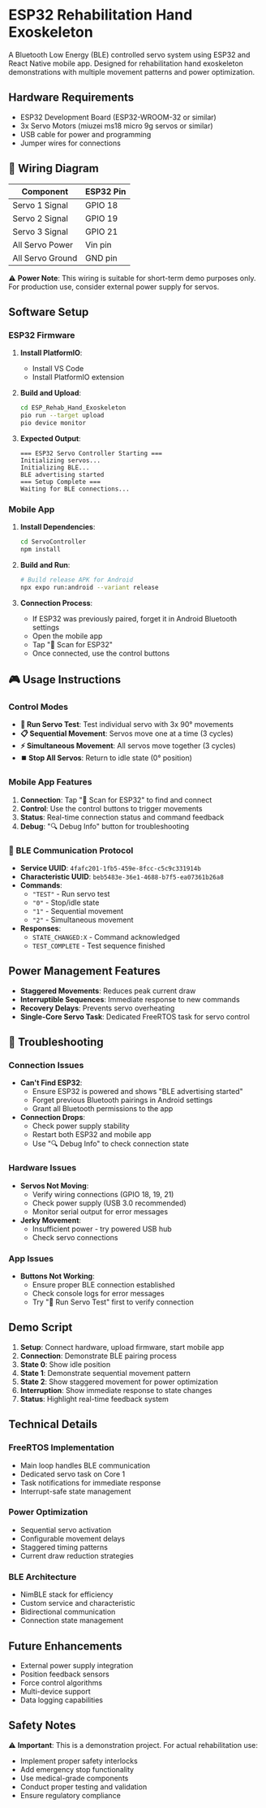 # ESP32 Rehabilitation Hand Exoskeleton

A Bluetooth Low Energy (BLE) controlled servo system using ESP32 and React Native mobile app. Designed for rehabilitation hand exoskeleton demonstrations with multiple movement patterns and power optimization.

## Hardware Requirements

- ESP32 Development Board (ESP32-WROOM-32 or similar)
- 3x Servo Motors (miuzei ms18 micro 9g servos or similar)
- USB cable for power and programming
- Jumper wires for connections

## 🔧 Wiring Diagram

| Component | ESP32 Pin |
|-----------|-----------|
| Servo 1 Signal | GPIO 18 |
| Servo 2 Signal | GPIO 19 |
| Servo 3 Signal | GPIO 21 |
| All Servo Power | Vin pin |
| All Servo Ground | GND pin |

⚠️ **Power Note**: This wiring is suitable for short-term demo purposes only. For production use, consider external power supply for servos.

## Software Setup

### ESP32 Firmware

1. **Install PlatformIO**:
   - Install VS Code
   - Install PlatformIO extension

2. **Build and Upload**:
   ```bash
   cd ESP_Rehab_Hand_Exoskeleton
   pio run --target upload
   pio device monitor
   ```

3. **Expected Output**:
   ```
   === ESP32 Servo Controller Starting ===
   Initializing servos...
   Initializing BLE...
   BLE advertising started
   === Setup Complete ===
   Waiting for BLE connections...
   ```

### Mobile App

1. **Install Dependencies**:
   ```bash
   cd ServoController
   npm install
   ```

2. **Build and Run**:
   ```bash
   # Build release APK for Android
   npx expo run:android --variant release
   ```

3. **Connection Process**:
   - If ESP32 was previously paired, forget it in Android Bluetooth settings
   - Open the mobile app
   - Tap "📡 Scan for ESP32"
   - Once connected, use the control buttons

## 🎮 Usage Instructions

### Control Modes

- **🔄 Run Servo Test**: Test individual servo with 3x 90° movements
- **📋 Sequential Movement**: Servos move one at a time (3 cycles)
- **⚡ Simultaneous Movement**: All servos move together (3 cycles)
- **⏹️ Stop All Servos**: Return to idle state (0° position)

### Mobile App Features

1. **Connection**: Tap "📡 Scan for ESP32" to find and connect
2. **Control**: Use the control buttons to trigger movements
3. **Status**: Real-time connection status and command feedback
4. **Debug**: "🔍 Debug Info" button for troubleshooting

### 📡 BLE Communication Protocol

- **Service UUID**: `4fafc201-1fb5-459e-8fcc-c5c9c331914b`
- **Characteristic UUID**: `beb5483e-36e1-4688-b7f5-ea07361b26a8`
- **Commands**:
  - `"TEST"` - Run servo test
  - `"0"` - Stop/idle state
  - `"1"` - Sequential movement
  - `"2"` - Simultaneous movement
- **Responses**:
  - `STATE_CHANGED:X` - Command acknowledged
  - `TEST_COMPLETE` - Test sequence finished

## Power Management Features

- **Staggered Movements**: Reduces peak current draw
- **Interruptible Sequences**: Immediate response to new commands
- **Recovery Delays**: Prevents servo overheating
- **Single-Core Servo Task**: Dedicated FreeRTOS task for servo control

## 🔧 Troubleshooting

### Connection Issues
- **Can't Find ESP32**:
  - Ensure ESP32 is powered and shows "BLE advertising started"
  - Forget previous Bluetooth pairings in Android settings
  - Grant all Bluetooth permissions to the app
- **Connection Drops**:
  - Check power supply stability
  - Restart both ESP32 and mobile app
  - Use "🔍 Debug Info" to check connection state

### Hardware Issues
- **Servos Not Moving**:
  - Verify wiring connections (GPIO 18, 19, 21)
  - Check power supply (USB 3.0 recommended)
  - Monitor serial output for error messages
- **Jerky Movement**:
  - Insufficient power - try powered USB hub
  - Check servo connections

### App Issues
- **Buttons Not Working**:
  - Ensure proper BLE connection established
  - Check console logs for error messages
  - Try "🔄 Run Servo Test" first to verify connection

## Demo Script

1. **Setup**: Connect hardware, upload firmware, start mobile app
2. **Connection**: Demonstrate BLE pairing process
3. **State 0**: Show idle position
4. **State 1**: Demonstrate sequential movement pattern
5. **State 2**: Show staggered movement for power optimization
6. **Interruption**: Show immediate response to state changes
7. **Status**: Highlight real-time feedback system

## Technical Details

### FreeRTOS Implementation
- Main loop handles BLE communication
- Dedicated servo task on Core 1
- Task notifications for immediate response
- Interrupt-safe state management

### Power Optimization
- Sequential servo activation
- Configurable movement delays
- Staggered timing patterns
- Current draw reduction strategies

### BLE Architecture
- NimBLE stack for efficiency
- Custom service and characteristic
- Bidirectional communication
- Connection state management

## Future Enhancements

- External power supply integration
- Position feedback sensors
- Force control algorithms
- Multi-device support
- Data logging capabilities

## Safety Notes

⚠️ **Important**: This is a demonstration project. For actual rehabilitation use:
- Implement proper safety interlocks
- Add emergency stop functionality
- Use medical-grade components
- Conduct proper testing and validation
- Ensure regulatory compliance
